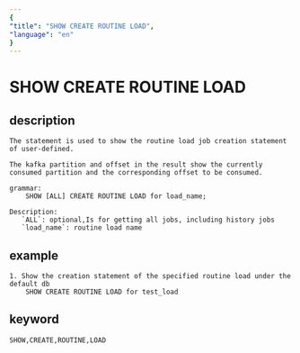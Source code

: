 ```yaml
---
{
"title": "SHOW CREATE ROUTINE LOAD",
"language": "en"
}
---
```


<!-- 
Licensed to the Apache Software Foundation (ASF) under one
or more contributor license agreements.  See the NOTICE file
distributed with this work for additional information
regarding copyright ownership.  The ASF licenses this file
to you under the Apache License, Version 2.0 (the
"License"); you may not use this file except in compliance
with the License.  You may obtain a copy of the License at

  http://www.apache.org/licenses/LICENSE-2.0

Unless required by applicable law or agreed to in writing,
software distributed under the License is distributed on an
"AS IS" BASIS, WITHOUT WARRANTIES OR CONDITIONS OF ANY
KIND, either express or implied.  See the License for the
specific language governing permissions and limitations
under the License.
-->

# SHOW CREATE ROUTINE LOAD
## description
    The statement is used to show the routine load job creation statement of user-defined.

	The kafka partition and offset in the result show the currently consumed partition and the corresponding offset to be consumed.

    grammar:
        SHOW [ALL] CREATE ROUTINE LOAD for load_name;
        
    Description:
       `ALL`: optional,Is for getting all jobs, including history jobs
       `load_name`: routine load name

## example
    1. Show the creation statement of the specified routine load under the default db
        SHOW CREATE ROUTINE LOAD for test_load

## keyword
    SHOW,CREATE,ROUTINE,LOAD
